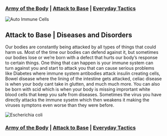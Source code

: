 ### [Army of the Body](./) | [Attack to Base](./attack-to-base) | [Everyday Tactics](./everyday-tactics)

![Auto Immune Cells](https://upload.wikimedia.org/wikipedia/commons/f/f5/Eosinophilic_esophagitis_-_very_high_mag.jpg)

## Attack to Base | Diseases and Disorders

Our bodies are constantly being attacked by all types of things that could harm us. Most of the time our bodies can defend against it, but sometimes our bodies lose or we’re born with a defect that hurts our body’s response to certain things. One thing that can happen is your immune system can turn against you and start to attack you that can cause serious problems like Diabetes where immune system antibodies attack insulin creating cells, Bowel disease where the lining of the intestine gets attacked, celiac disease is when your body cant take in glutten, and much much more. You can also be born with scid which is when your body is missing imprortant white blood cells that keep you safe from diseases. Sometimes the virus you have directly attacks the immune sysetm which then weakens it making the viruses symptons even worse than they were before. 

![Escherichia coli](https://cdn.pixabay.com/photo/2012/10/26/01/12/bacteria-62993_960_720.jpg)

### [Army of the Body](./) | [Attack to Base](./attack-to-base) | [Everyday Tactics](./everyday-tactics)
